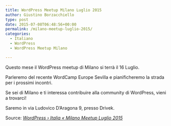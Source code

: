 ```yaml
---
title: WordPress Meetup Milano Luglio 2015
author: Giustino Borzacchiello
type: post
date: 2015-07-08T06:48:56+00:00
permalink: /milano-meetup-luglio-2015/
categories:
  - Italiano
  - WordPress
  - WordPress Meetup Milano

---
```

Questo mese il WordPress meetup di Milano si terrà il 16 Luglio.

Parleremo del recente WordCamp Europe Sevilla e pianificheremo la strada per i prossimi incontri.

Se sei di Milano e ti interessa contribuire alla community di WordPress, vieni a trovarci!

Saremo in via Ludovico D&#8217;Aragona 9, presso Drivek.

Source: _[WordPress › Italia « Milano Meetup Luglio 2015][1]_

 [1]: https://it.wordpress.org/2015/07/08/milano-meetup-luglio-2015/